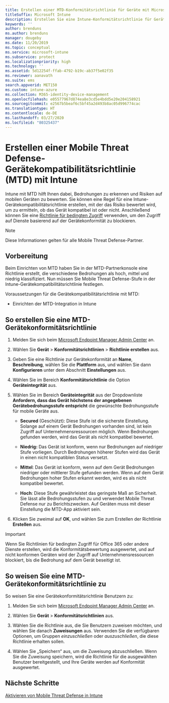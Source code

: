 ```yaml
---
title: Erstellen einer MTD-Konformitätsrichtlinie für Geräte mit Microsoft Intune
titleSuffix: Microsoft Intune
description: Erstellen Sie eine Intune-Konformitätsrichtlinie für Geräte, die die Bedrohungsstufen Ihres MTD-Partners verwendet, um zu ermitteln, ob ein mobiles Gerät auf Unternehmensressourcen zugreifen darf.
keywords: ''
author: brenduns
ms.author: brenduns
manager: dougeby
ms.date: 11/20/2019
ms.topic: conceptual
ms.service: microsoft-intune
ms.subservice: protect
ms.localizationpriority: high
ms.technology: ''
ms.assetid: 5d12254f-ffab-4792-b19c-ab37f5e02f35
ms.reviewer: aanavath
ms.suite: ems
search.appverid: MET150
ms.custom: intune-azure
ms.collection: M365-identity-device-management
ms.openlocfilehash: e05577967d874ea8e3cd5e4bdd5e20e204158921
ms.sourcegitcommit: e2567b5beaf6c5bf45a2d493b8ac05d996774cac
ms.translationtype: HT
ms.contentlocale: de-DE
ms.lasthandoff: 03/27/2020
ms.locfileid: "80325437"
---
```

# <a name="create-mobile-threat-defense-mtd-device-compliance-policy-with-intune"></a>Erstellen einer Mobile Threat Defense-Gerätekompatibilitätsrichtlinie (MTD) mit Intune

Intune mit MTD hilft Ihnen dabei, Bedrohungen zu erkennen und Risiken auf mobilen Geräten zu bewerten. Sie können eine Regel für eine Intune-Gerätekompatibilitätsrichtlinie erstellen, mit der das Risiko bewertet wird, um zu ermitteln, ob das Gerät kompatibel ist oder nicht. Anschließend können Sie eine [Richtlinie für bedingten Zugriff](create-conditional-access-intune.md) verwenden, um den Zugriff auf Dienste basierend auf der Gerätekonformität zu blockieren.

> [!NOTE]
> Diese Informationen gelten für alle Mobile Threat Defense-Partner.

## <a name="before-you-begin"></a>Vorbereitung

Beim Einrichten von MTD haben Sie in der MTD-Partnerkonsole eine Richtlinie erstellt, die verschiedene Bedrohungen als hoch, mittel und niedrig klassifiziert. Nun müssen Sie Mobile Threat Defense-Stufe in der Intune-Gerätekompatibilitätsrichtlinie festlegen.

Voraussetzungen für die Gerätekompatibilitätsrichtlinie mit MTD:

- Einrichten der MTD-Integration in Intune

## <a name="to-create-an-mtd-device-compliance-policy"></a>So erstellen Sie eine MTD-Gerätekonformitätsrichtlinie

1. Melden Sie sich beim [Microsoft Endpoint Manager Admin Center](https://go.microsoft.com/fwlink/?linkid=2109431) an.

2. Wählen Sie **Gerät** > **Konformitätsrichtlinien** > **Richtlinie erstellen** aus.

3. Geben Sie eine Richtlinie zur Gerätekonformität an **Name**, **Beschreibung**, wählen Sie die **Plattform** aus, und wählen Sie dann **Konfigurieren** unter dem Abschnitt **Einstellungen** aus.

4. Wählen Sie im Bereich **Konformitätsrichtlinie** die Option **Geräteintegrität** aus.

5. Wählen Sie im Bereich **Geräteintegrität** aus der Dropdownliste **Anfordern, dass das Gerät höchstens der angegebenen Gerätebedrohungsstufe entspricht** die gewünschte Bedrohungsstufe für mobile Geräte aus.

   - **Secured** (Geschützt): Diese Stufe ist die sicherste Einstellung. Solange auf einem Gerät Bedrohungen vorhanden sind, ist kein Zugriff auf Unternehmensressourcen möglich. Wenn Bedrohungen gefunden werden, wird das Gerät als nicht kompatibel bewertet.

   - **Niedrig:** Das Gerät ist konform, wenn nur Bedrohungen auf niedriger Stufe vorliegen. Durch Bedrohungen höherer Stufen wird das Gerät in einen nicht kompatiblen Status versetzt.

   - **Mittel**: Das Gerät ist konform, wenn auf dem Gerät Bedrohungen niedriger oder mittlerer Stufe gefunden werden. Wenn auf dem Gerät Bedrohungen hoher Stufen erkannt werden, wird es als nicht kompatibel bewertet.

   - **Hoch**: Diese Stufe gewährleistet das geringste Maß an Sicherheit. Sie lässt alle Bedrohungsstufen zu und verwendet Mobile Threat Defense nur zu Berichtszwecken. Auf Geräten muss mit dieser Einstellung die MTD-App aktiviert sein.

6. Klicken Sie zweimal auf **OK**, und wählen Sie zum Erstellen der Richtlinie **Erstellen** aus.

> [!IMPORTANT]
> Wenn Sie Richtlinien für bedingten Zugriff für Office 365 oder andere Dienste erstellen, wird die Konformitätsbewertung ausgewertet, und auf nicht konformen Geräten wird der Zugriff auf Unternehmensressourcen blockiert, bis die Bedrohung auf dem Gerät beseitigt ist.

## <a name="to-assign-an-mtd-device-compliance-policy"></a>So weisen Sie eine MTD-Gerätekonformitätsrichtlinie zu

So weisen Sie eine Gerätekonformitätsrichtlinie Benutzern zu:

1. Melden Sie sich beim [Microsoft Endpoint Manager Admin Center](https://go.microsoft.com/fwlink/?linkid=2109431) an.

2. Wählen Sie **Gerät** > **Konformitätsrichtlinien** aus.

3. Wählen Sie die Richtlinie aus, die Sie Benutzern zuweisen möchten, und wählen Sie danach **Zuweisungen** aus. Verwenden Sie die verfügbaren Optionen, um Gruppen *einzuschließen* oder *auszuschließen*, die diese Richtlinie erhalten sollen.  

4. Wählen Sie „Speichern“ aus, um die Zuweisung abzuschließen. Wenn Sie die Zuweisung speichern, wird die Richtlinie für die ausgewählten Benutzer bereitgestellt, und Ihre Geräte werden auf Konformität ausgewertet.

## <a name="next-steps"></a>Nächste Schritte

[Aktivieren von Mobile Threat Defense in Intune](mtd-connector-enable.md)
